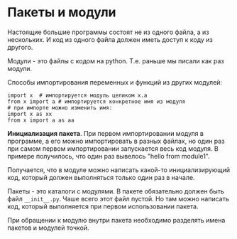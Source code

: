 # Пакеты и модули

Настоящие большие программы состоят не из одного файла, а из нескольких. И код из одного файла должен иметь доступ к коду из другого.

Модули - это файлы с кодом на python. Т.е. раньше мы писали как раз модули.

Способы импортирования переменных и функций из других модулей:
```
import x  # импортируется модуль целиком x.a
from x import a # импортируется конкретное имя из модуля
# при импорте можно изменить имя:
import x as xx
from x import a as aa
```

**Инициализация пакета**. При первом импортировании модуля в программе, а его можно импортировать в разных файлах, но один раз при самом первом импортировании запускается весь код модуля.
В примере получилось, что один раз вывелось "hello from module1".

Получается, что в модуле можно написать какой-то инициализирующий код, который должен выполняться только один раз в начале.

Пакеты - это каталоги с модулями. В пакете обязательно должен быть файл `__init__.py`. Чаше всего этот файл пустой. Но там можно написать код, который выполняется при первом использовании пакета.

При обращении к модулю внутри пакета необходимо разделять имена пакетов и модулей точкой. 
